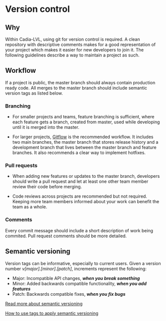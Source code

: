 # Version control

## Why
Within Cadia-LVL, using git for version control is required. A clean repository with descriptive comments makes for a good representation of your project which makes it easier for new developers to join it. The following guidelines describe a way to maintain a project as such.

## Workflow
If a project is public, the master branch should always contain production ready code. All merges to the master branch should include semantic version tags as listed below.

### Branching
* For smaller projects and teams, feature branching is sufficient, where each feature gets a branch, created from master, used while developing until it is merged into the master.

* For larger projects, [Gitflow](https://www.atlassian.com/git/tutorials/comparing-workflows/gitflow-workflow) is the recommended workflow. It includes two main branches, the master branch that stores release history and a development branch that lives between the master branch and feature branches. It also recommends a clear way to implement hotfixes.

### Pull requests
* When adding new features or updates to the master branch, developers should write a pull request and let at least one other team member review their code before merging.

* Code reviews across projects are recommended but not required. Keeping more team members informed about your work can benefit the team as a whole.

### Comments

Every commit message should include a short description of work being commited. Pull request comments should be more detailed. 

## Semantic versioning

Version tags can be informative, especially to current users. Given a version number *v[major].[minor].[patch]*, increments represent the following:
* Major: Incompatible API changes, ***when you break something***
* Minor: Added backwards compatible functionality, ***when you add features***
* Patch: Backwards compatible fixes, ***when you fix bugs***

[Read more about semantic versioning](https://semver.org/)

[How to use tags to apply semantic versioning](https://www.atlassian.com/git/tutorials/inspecting-a-repository/git-tag)
